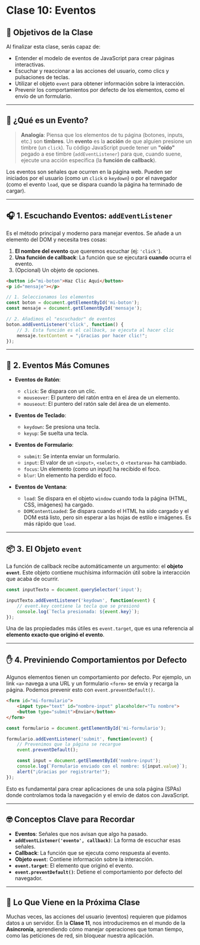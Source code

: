 # Clase 10: Eventos

## 🎯 Objetivos de la Clase

Al finalizar esta clase, serás capaz de:
- Entender el modelo de eventos de JavaScript para crear páginas interactivas.
- Escuchar y reaccionar a las acciones del usuario, como clics y pulsaciones de teclas.
- Utilizar el objeto `event` para obtener información sobre la interacción.
- Prevenir los comportamientos por defecto de los elementos, como el envío de un formulario.

---

## 🤔 ¿Qué es un Evento?

> **Analogía**: Piensa que los elementos de tu página (botones, inputs, etc.) son **timbres**. Un **evento** es la **acción** de que alguien presione un timbre (un `click`). Tu código JavaScript puede tener un **"oído"** pegado a ese timbre (`addEventListener`) para que, cuando suene, ejecute una acción específica (la **función de callback**).

Los eventos son señales que ocurren en la página web. Pueden ser iniciados por el usuario (como un `click` o `keydown`) o por el navegador (como el evento `load`, que se dispara cuando la página ha terminado de cargar).

---

## 🎧 1. Escuchando Eventos: `addEventListener`

Es el método principal y moderno para manejar eventos. Se añade a un elemento del DOM y necesita tres cosas:

1.  **El nombre del evento** que queremos escuchar (ej: `'click'`).
2.  **Una función de callback**: La función que se ejecutará **cuando** ocurra el evento.
3.  (Opcional) Un objeto de opciones.

```html
<button id="mi-boton">Haz Clic Aquí</button>
<p id="mensaje"></p>
```
```javascript
// 1. Seleccionamos los elementos
const boton = document.getElementById('mi-boton');
const mensaje = document.getElementById('mensaje');

// 2. Añadimos el "escuchador" de eventos
boton.addEventListener('click', function() {
    // 3. Esta función es el callback, se ejecuta al hacer clic
    mensaje.textContent = "¡Gracias por hacer clic!";
});
```

---

## 🎉 2. Eventos Más Comunes

- **Eventos de Ratón**:
  - `click`: Se dispara con un clic.
  - `mouseover`: El puntero del ratón entra en el área de un elemento.
  - `mouseout`: El puntero del ratón sale del área de un elemento.

- **Eventos de Teclado**:
  - `keydown`: Se presiona una tecla.
  - `keyup`: Se suelta una tecla.

- **Eventos de Formulario**:
  - `submit`: Se intenta enviar un formulario.
  - `input`: El valor de un `<input>`, `<select>`, o `<textarea>` ha cambiado.
  - `focus`: Un elemento (como un input) ha recibido el foco.
  - `blur`: Un elemento ha perdido el foco.

- **Eventos de Ventana**:
  - `load`: Se dispara en el objeto `window` cuando toda la página (HTML, CSS, imágenes) ha cargado.
  - `DOMContentLoaded`: Se dispara cuando el HTML ha sido cargado y el DOM está listo, pero sin esperar a las hojas de estilo e imágenes. Es más rápido que `load`.

---

## 📦 3. El Objeto `event`

La función de callback recibe automáticamente un argumento: el **objeto `event`**. Este objeto contiene muchísima información útil sobre la interacción que acaba de ocurrir.

```javascript
const inputTexto = document.querySelector('input');

inputTexto.addEventListener('keydown', function(event) {
    // event.key contiene la tecla que se presionó
    console.log(`Tecla presionada: ${event.key}`);
});
```

Una de las propiedades más útiles es `event.target`, que es una referencia al **elemento exacto que originó el evento**.

---

## ✋ 4. Previniendo Comportamientos por Defecto

Algunos elementos tienen un comportamiento por defecto. Por ejemplo, un link `<a>` navega a una URL y un formulario `<form>` se envía y recarga la página. Podemos prevenir esto con `event.preventDefault()`.

```html
<form id="mi-formulario">
    <input type="text" id="nombre-input" placeholder="Tu nombre">
    <button type="submit">Enviar</button>
</form>
```
```javascript
const formulario = document.getElementById('mi-formulario');

formulario.addEventListener('submit', function(event) {
    // Prevenimos que la página se recargue
    event.preventDefault();

    const input = document.getElementById('nombre-input');
    console.log(`Formulario enviado con el nombre: ${input.value}`);
    alert("¡Gracias por registrarte!");
});
```
Esto es fundamental para crear aplicaciones de una sola página (SPAs) donde controlamos toda la navegación y el envío de datos con JavaScript.

---

## 🤓 Conceptos Clave para Recordar

- **Eventos**: Señales que nos avisan que algo ha pasado.
- **`addEventListener('evento', callback)`**: La forma de escuchar esas señales.
- **Callback**: La función que se ejecuta como respuesta al evento.
- **Objeto `event`**: Contiene información sobre la interacción.
- **`event.target`**: El elemento que originó el evento.
- **`event.preventDefault()`**: Detiene el comportamiento por defecto del navegador.

---

## 🎯 Lo Que Viene en la Próxima Clase

Muchas veces, las acciones del usuario (eventos) requieren que pidamos datos a un servidor. En la **Clase 11**, nos introduciremos en el mundo de la **Asincronía**, aprendiendo cómo manejar operaciones que toman tiempo, como las peticiones de red, sin bloquear nuestra aplicación.
